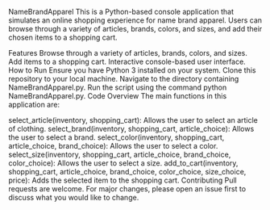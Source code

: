 ﻿NameBrandApparel
This is a Python-based console application that simulates an online shopping experience for name brand apparel. Users can browse through a variety of articles, brands, colors, and sizes, and add their chosen items to a shopping cart.

Features
Browse through a variety of articles, brands, colors, and sizes.
Add items to a shopping cart.
Interactive console-based user interface.
How to Run
Ensure you have Python 3 installed on your system.
Clone this repository to your local machine.
Navigate to the directory containing NameBrandApparel.py.
Run the script using the command python NameBrandApparel.py.
Code Overview
The main functions in this application are:

select_article(inventory, shopping_cart): Allows the user to select an article of clothing.
select_brand(inventory, shopping_cart, article_choice): Allows the user to select a brand.
select_color(inventory, shopping_cart, article_choice, brand_choice): Allows the user to select a color.
select_size(inventory, shopping_cart, article_choice, brand_choice, color_choice): Allows the user to select a size.
add_to_cart(inventory, shopping_cart, article_choice, brand_choice, color_choice, size_choice, price): Adds the selected item to the shopping cart.
Contributing
Pull requests are welcome. For major changes, please open an issue first to discuss what you would like to change.


